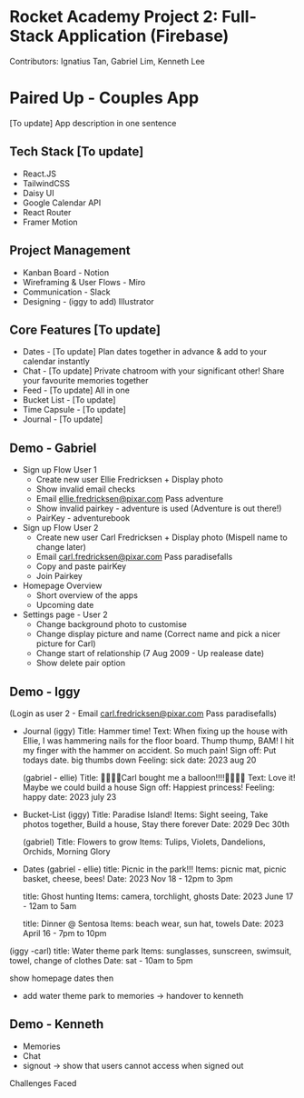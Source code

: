 # Rocket Academy Project 2: Full-Stack Application (Firebase)

Contributors: Ignatius Tan, Gabriel Lim, Kenneth Lee

# Paired Up - Couples App

[To update] App description in one sentence

## Tech Stack [To update]

- React.JS
- TailwindCSS
- Daisy UI
- Google Calendar API
- React Router
- Framer Motion

## Project Management

- Kanban Board - Notion
- Wireframing & User Flows - Miro
- Communication - Slack
- Designing - (iggy to add) Illustrator

## Core Features [To update]

- Dates - [To update] Plan dates together in advance & add to your calendar instantly
- Chat - [To update] Private chatroom with your significant other! Share your favourite memories together
- Feed - [To update] All in one
- Bucket List - [To update]
- Time Capsule - [To update]
- Journal - [To update]

## Demo - Gabriel

- Sign up Flow User 1
  - Create new user Ellie Fredricksen + Display photo
  - Show invalid email checks
  - Email ellie.fredricksen@pixar.com Pass adventure
  - Show invalid pairkey - adventure is used (Adventure is out there!)
  - PairKey - adventurebook
- Sign up Flow User 2
  - Create new user Carl Fredricksen + Display photo (Mispell name to change later)
  - Email carl.fredricksen@pixar.com Pass paradisefalls
  - Copy and paste pairKey
  - Join Pairkey
- Homepage Overview
  - Short overview of the apps
  - Upcoming date
- Settings page - User 2
  - Change background photo to customise
  - Change display picture and name (Correct name and pick a nicer picture for Carl)
  - Change start of relationship (7 Aug 2009 - Up realease date)
  - Show delete pair option

## Demo - Iggy

(Login as user 2 - Email carl.fredricksen@pixar.com Pass paradisefalls)

- Journal
  (iggy)
  Title: Hammer time!
  Text: When fixing up the house with Ellie, I was hammering nails for the floor board.
  Thump thump, BAM! I hit my finger with the hammer on accident. So much pain!
  Sign off: Put todays date.
  big thumbs down
  Feeling: sick
  date: 2023 aug 20

  (gabriel - ellie)
  Title: 🎈🎈🎈🎈Carl bought me a balloon!!!!🎈🎈🎈🎈
  Text: Love it! Maybe we could build a house
  Sign off: Happiest princess!
  Feeling: happy
  date: 2023 july 23

- Bucket-List
  (iggy)
  Title: Paradise Island!
  Items: Sight seeing, Take photos together, Build a house, Stay there forever
  Date: 2029 Dec 30th

  (gabriel)
  Title: Flowers to grow
  Items: Tulips, Violets, Dandelions, Orchids, Morning Glory

- Dates
  (gabriel - ellie)
  title: Picnic in the park!!!
  Items: picnic mat, picnic basket, cheese, bees!
  Date: 2023 Nov 18 - 12pm to 3pm

  title: Ghost hunting
  Items: camera, torchlight, ghosts
  Date: 2023 June 17 - 12am to 5am

  title: Dinner @ Sentosa
  Items: beach wear, sun hat, towels
  Date: 2023 April 16 - 7pm to 10pm

(iggy -carl)
title: Water theme park
Items: sunglasses, sunscreen, swimsuit, towel, change of clothes
Date: sat - 10am to 5pm

show homepage dates then

- add water theme park to memories -> handover to kenneth

## Demo - Kenneth

- Memories
- Chat
- signout -> show that users cannot access when signed out

Challenges Faced
